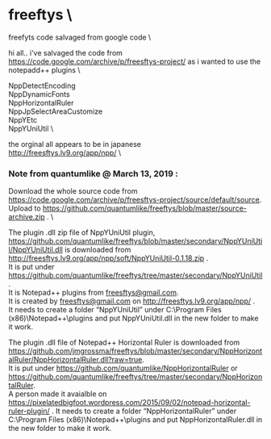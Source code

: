 # freeftys   \
freefyts code salvaged from google code   \

hi all.. i've salvaged the code from https://code.google.com/archive/p/freesftys-project/ as i wanted to use the notepadd++ plugins   \

NppDetectEncoding  \
NppDynamicFonts  \
NppHorizontalRuler  \
NppJpSelectAreaCustomize  \
NppYEtc  \
NppYUniUtil  \


the orginal all appears to be in japanese   \
http://freesftys.lv9.org/app/npp/   \

### Note from quantumlike @ March 13, 2019 :  
Download the whole source code from https://code.google.com/archive/p/freesftys-project/source/default/source.   \
Upload to https://github.com/quantumlike/freeftys/blob/master/source-archive.zip .   \

The plugin .dll zip file of NppYUniUtil plugin, https://github.com/quantumlike/freeftys/blob/master/secondary/NppYUniUtil/NppYUniUtil.dll is downloaded from http://freesftys.lv9.org/app/npp/soft/NppYUniUtil-0.1.18.zip .   \
It is put under https://github.com/quantumlike/freeftys/tree/master/secondary/NppYUniUtil .  \
It is Notepad++ plugins from freesftys@gmail.com.   \
It is created by freesftys@gmail.com on http://freesftys.lv9.org/app/npp/ .   \
It needs to create a folder “NppYUniUtil” under C:\Program Files (x86)\Notepad++\plugins and put NppYUniUtil.dll in the new folder to make it work.

The plugin .dll file of Notepad++ Horizontal Ruler is downloaded from https://github.com/jmgrossma/freeftys/blob/master/secondary/NppHorizontalRuler/NppHorizontalRuler.dll?raw=true.  \
It is put under https://github.com/quantumlike/NppHorizontalRuler or https://github.com/quantumlike/freeftys/tree/master/secondary/NppHorizontalRuler.  \
A person made it avaialble on https://pixelatedbigfoot.wordpress.com/2015/09/02/notepad-horizontal-ruler-plugin/ . 
It needs to create a folder “NppHorizontalRuler” under C:\Program Files (x86)\Notepad++\plugins and put NppHorizontalRuler.dll in the new folder to make it work.
